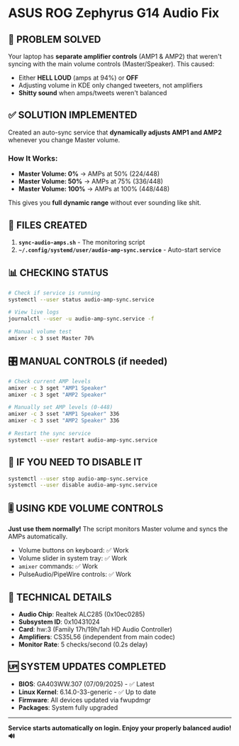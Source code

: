 # ASUS ROG Zephyrus G14 Audio Fix

## 🎵 PROBLEM SOLVED
Your laptop has **separate amplifier controls** (AMP1 & AMP2) that weren't syncing with the main volume controls (Master/Speaker). This caused:
- Either **HELL LOUD** (amps at 94%) or **OFF**
- Adjusting volume in KDE only changed tweeters, not amplifiers
- **Shitty sound** when amps/tweets weren't balanced

## ✅ SOLUTION IMPLEMENTED
Created an auto-sync service that **dynamically adjusts AMP1 and AMP2** whenever you change Master volume.

### How It Works:
- **Master Volume: 0%** → AMPs at 50% (224/448)
- **Master Volume: 50%** → AMPs at 75% (336/448)  
- **Master Volume: 100%** → AMPs at 100% (448/448)

This gives you **full dynamic range** without ever sounding like shit.

## 🔧 FILES CREATED
1. **`sync-audio-amps.sh`** - The monitoring script
2. **`~/.config/systemd/user/audio-amp-sync.service`** - Auto-start service

## 📊 CHECKING STATUS
```bash
# Check if service is running
systemctl --user status audio-amp-sync.service

# View live logs
journalctl --user -u audio-amp-sync.service -f

# Manual volume test
amixer -c 3 sset Master 70%
```

## 🎛️ MANUAL CONTROLS (if needed)
```bash
# Check current AMP levels
amixer -c 3 sget "AMP1 Speaker"
amixer -c 3 sget "AMP2 Speaker"

# Manually set AMP levels (0-448)
amixer -c 3 sset "AMP1 Speaker" 336
amixer -c 3 sset "AMP2 Speaker" 336

# Restart the sync service
systemctl --user restart audio-amp-sync.service
```

## 🔄 IF YOU NEED TO DISABLE IT
```bash
systemctl --user stop audio-amp-sync.service
systemctl --user disable audio-amp-sync.service
```

## 🎚️ USING KDE VOLUME CONTROLS
**Just use them normally!** The script monitors Master volume and syncs the AMPs automatically.

- Volume buttons on keyboard: ✅ Work
- Volume slider in system tray: ✅ Work  
- `amixer` commands: ✅ Work
- PulseAudio/PipeWire controls: ✅ Work

## 📝 TECHNICAL DETAILS
- **Audio Chip**: Realtek ALC285 (0x10ec0285)
- **Subsystem ID**: 0x10431024
- **Card**: hw:3 (Family 17h/19h/1ah HD Audio Controller)
- **Amplifiers**: CS35L56 (independent from main codec)
- **Monitor Rate**: 5 checks/second (0.2s delay)

## 🆙 SYSTEM UPDATES COMPLETED
- **BIOS**: GA403WW.307 (07/09/2025) - ✅ Latest
- **Linux Kernel**: 6.14.0-33-generic - ✅ Up to date
- **Firmware**: All devices updated via fwupdmgr
- **Packages**: System fully upgraded

---

**Service starts automatically on login. Enjoy your properly balanced audio! 🔊**